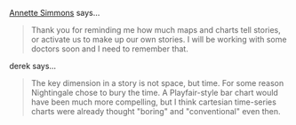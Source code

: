 <a href="http://www.annettesimmons.com" rel="nofollow noopener" target="_blank">Annette Simmons</a> says…
>	Thank you for reminding me how much maps and charts tell stories, or activate us to make up our own stories.  I will be working with some doctors soon and I need to remember that.

derek says…
>	The key dimension in a story is not space, but time. For some reason Nightingale chose to bury the time. A Playfair-style bar chart would have been much more compelling, but I think cartesian time-series charts were already thought "boring" and "conventional" even then.
